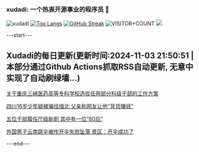 ### xudadi: 一个热衷开源事业的程序员 👋

![xudadi](https://github-readme-stats-git-masterorgs-github-readme-stats-team.vercel.app/api?username=xudadi)
[![Top Langs](https://github-readme-stats.vercel.app/api/top-langs/?username=xudadi)](https://github.com/anuraghazra/github-readme-stats)
[![GitHub Streak](https://streak-stats.demolab.com?user=xudadi&locale=zh_Hans)](https://git.io/streak-stats)
![VISITOR+COUNT](https://komarev.com/ghpvc/?username=xudadi&label=VISITOR+COUNT)
![](https://raw.githubusercontent.com/xudadi/xudadi/main/assets/github-contribution-grid-snake.svg)


---start---

## Xudadi的每日更新(更新时间:2024-11-03 21:50:51 | 本部分通过Github Actions抓取RSS自动更新, 无意中实现了自动刷绿墙...)

[关于重庆三峡医药高等专科学校选拔任用部分科级干部的工作方案](https://www.gongkaoleida.com/article/2179815)

[四川16岁少年疑被骗往缅北 父亲称网友让他"背货赚钱"](https://m.163.com/news/article/JG3GJRQP051492T3.html)

[五位干部履任厅级新职 其中有一位“80后”](https://m.163.com/news/article/JG3GG2N00530JPVV.html)

[外国男子云南跳伞被传开伞失败坠落 景区：开伞成功了](https://m.163.com/news/article/JG3BCGHO053469LG.html)

---end---
